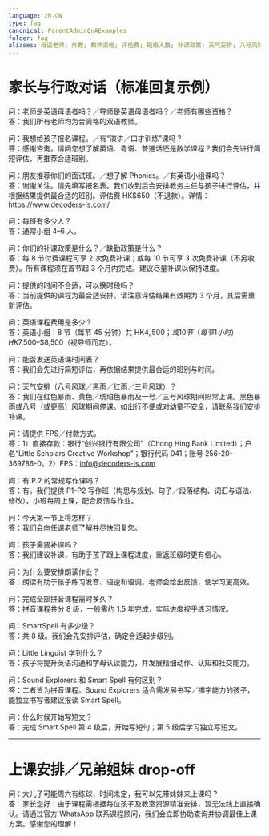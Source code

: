 ```yaml
---
language: zh-CN
type: faq
canonical: ParentAdminQnAExamples
folder: faq
aliases: 母语老师; 外教; 教师资格; 评估费; 班级人数; 补课政策; 天气安排; 八号风球; 黑雨; 付款; FPS; 圣诞营业; 写作班; 面试班; 时间表; 口才训练; 上课安排; drop-off; 兄弟姐妹; WhatsApp顾问
---
```

# 家长与行政对话（标准回复示例）

问：老师是英语母语者吗？／导师是英语母语者吗？／老师有哪些资格？  
答：我们所有老师均为合资格的双语教师。

问：我想给孩子报名课程。／有“演讲／口才训练”课吗？  
答：感谢咨询。请问您想了解英语、粤语、普通话还是数学课程？我们会先进行简短评估，再推荐合适班别。

问：朋友推荐你们的面试班。／想了解 Phonics。／有英语小组课吗？  
答：谢谢关注。请先填写报名表。我们收到后会安排教务主任与孩子进行评估，并根据结果提供最合适的班别。评估费 HK$650（不退款）。详情：https://www.decoders-ls.com/

问：每班有多少人？  
答：通常小组 4–6 人。

问：你们的补课政策是什么？／缺勤政策是什么？  
答：每 8 节付费课程可享 2 次免费补课；或每 10 节可享 3 次免费补课（不另收费）。所有课程须在首节起 3 个月内完成。建议尽量补课以保持进度。

问：提供的时间不合适，可以换时段吗？  
答：当前提供的课程为最合适安排。请注意评估结果有效期为 3 个月，其后需重新评估。

问：英语课程费用是多少？  
答：英语小组：8 节（每节 45 分钟）共 HK$4,500；或 10 节（每节 1 小时）HK$7,500–$8,500（视导师而定）。

问：能否发送英语课时间表？  
答：我们会先进行简短评估，再依据结果提供最合适的班别与时间。

问：天气安排（八号风球／黑雨／红雨／三号风球）？  
答：我们在红色暴雨、黄色／琥珀色暴雨及一号／三号风球期间照常上课。黑色暴雨或八号（或更高）风球期间停课。如出行不便或对幼童不安全，请联系我们安排补课。

问：请提供 FPS／付款方式。  
答：1）直接存款：银行“创兴银行有限公司”（Chong Hing Bank Limited）；户名“Little Scholars Creative Workshop”；银行代码 041；账号 256-20-369786-0。2）FPS：info@decoders-ls.com

问：有 P.2 的常规写作课吗？  
答：有。我们提供 P1–P2 写作班（构思与规划、句子／段落结构、词汇与语法、修改），小班每周上课，配合反馈与作业。

问：今天第一节上得怎样？  
答：我们会向任课老师了解并尽快回复您。

问：孩子需要补课吗？  
答：我们建议补课，有助于孩子跟上课程进度，重返班级时更有信心。

问：为什么要安排朗读作业？  
答：朗读有助于孩子练习发音、语速和语调。老师会给出反馈，使学习更高效。

问：完成全部拼音课程需时多久？  
答：拼音课程共分 8 级，一般需约 1.5 年完成，实际进度视乎练习情况。

问：SmartSpell 有多少级？  
答：共 8 级。我们会先安排评估，确定合适起步级别。

问：Little Linguist 学到什么？  
答：孩子将提升英语沟通和字母认读能力，并发展精细动作、认知和社交能力。

问：Sound Explorers 和 Smart Spell 有何区别？  
答：二者皆为拼音课程。Sound Explorers 适合需发展书写／描字能力的孩子，能独立书写者建议报读 Smart Spell。

问：什么时候开始写短文？  
答：完成 Smart Spell 第 4 级后，开始写短句；第 5 级后学习独立写短文。

---

# 上课安排／兄弟姐妹 drop-off

问：大儿子可能周六有练球，时间未定，我可以先带妹妹来上课吗？  
答：家长您好！由于课程需根据每位孩子及教室资源精准安排，暂无法线上直接确认。请通过官方 WhatsApp 联系课程顾问，我们会立即协助查询并协调最佳上课方案。感谢您的理解！
